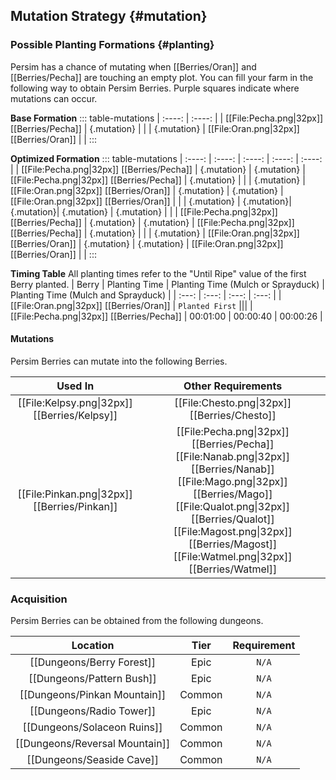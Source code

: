 ## Mutation Strategy {#mutation}

### Possible Planting Formations {#planting}

Persim has a chance of mutating when [[Berries/Oran]] and [[Berries/Pecha]] are touching an empty plot. You can fill your farm in the following way to obtain Persim Berries. Purple squares indicate where mutations can occur.

**Base Formation**
::: table-mutations
| :----: | :----: |
| [[File:Pecha.png\|32px]] [[Berries/Pecha]] | {.mutation} | |
| {.mutation} | [[File:Oran.png\|32px]] [[Berries/Oran]] | |
:::

**Optimized Formation**
::: table-mutations
| :----: | :----: | :----: | :----: | :----: |
| [[File:Pecha.png\|32px]] [[Berries/Pecha]] | {.mutation} | {.mutation} | [[File:Pecha.png\|32px]] [[Berries/Pecha]] | {.mutation} | |
| {.mutation} | [[File:Oran.png\|32px]] [[Berries/Oran]] | {.mutation} | {.mutation} | [[File:Oran.png\|32px]] [[Berries/Oran]] | |
| {.mutation} | {.mutation}| {.mutation}| {.mutation} | {.mutation} | |
| [[File:Pecha.png\|32px]] [[Berries/Pecha]] | {.mutation} | {.mutation} | [[File:Pecha.png\|32px]] [[Berries/Pecha]] | {.mutation} | |
| {.mutation} | [[File:Oran.png\|32px]] [[Berries/Oran]] | {.mutation} | {.mutation} | [[File:Oran.png\|32px]] [[Berries/Oran]] | |
:::

**Timing Table**
All planting times refer to the "Until Ripe" value of the first Berry planted.
| Berry                                         | Planting Time | Planting Time (Mulch or Sprayduck)    | Planting Time (Mulch and Sprayduck)   |
| :---:                                         | :---:         | :---:                                 | :---:                                 |
| [[File:Oran.png\|32px]] [[Berries/Oran]]      | `Planted First` |||
| [[File:Pecha.png\|32px]] [[Berries/Pecha]]    | 00:01:00      | 00:00:40                              | 00:00:26                                 |

#### Mutations
Persim Berries can mutate into the following Berries.

| Used In                                       | Other Requirements |
| :---:                                         | :---: |
| [[File:Kelpsy.png\|32px]] [[Berries/Kelpsy]]  | [[File:Chesto.png\|32px]] [[Berries/Chesto]] |
| [[File:Pinkan.png\|32px]] [[Berries/Pinkan]]  | [[File:Pecha.png\|32px]] [[Berries/Pecha]] [[File:Nanab.png\|32px]] [[Berries/Nanab]] [[File:Mago.png\|32px]] [[Berries/Mago]] [[File:Qualot.png\|32px]] [[Berries/Qualot]] [[File:Magost.png\|32px]] [[Berries/Magost]] [[File:Watmel.png\|32px]] [[Berries/Watmel]] |

### Acquisition
Persim Berries can be obtained from the following dungeons.

| Location	                        | Tier	    | Requirement   |
| :---:                             | :---:     | :---:         |
| [[Dungeons/Berry Forest]]	        | Epic  	| `N/A`         |
| [[Dungeons/Pattern Bush]]	        | Epic  	| `N/A`         |
| [[Dungeons/Pinkan Mountain]]      | Common	| `N/A`         |
| [[Dungeons/Radio Tower]]	        | Epic  	| `N/A`         |
| [[Dungeons/Solaceon Ruins]]       | Common	| `N/A`         |
| [[Dungeons/Reversal Mountain]]	| Common	| `N/A`         |
| [[Dungeons/Seaside Cave]]	        | Common	| `N/A`         |
